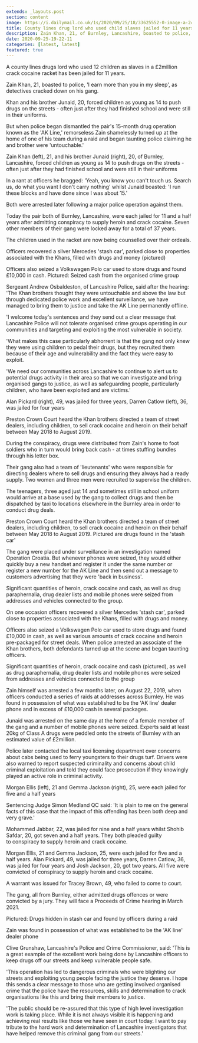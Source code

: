 ```yaml
---
extends: _layouts.post
section: content
image: https://i.dailymail.co.uk/1s/2020/09/25/18/33625552-0-image-a-24_1601053663072.jpg 
title: County lines drug lord who used child slaves jailed for 11 years 
description: Zain Khan, 21, of Burnley, Lancashire, boasted to police, I earn more than you in my sleep, as detectives cracked down on his gang. 
date: 2020-09-25-19-22-11 
categories: [latest, latest] 
featured: true 
--- 
```

A county lines drugs lord who used 12 children as slaves in a £2million crack cocaine racket has been jailed for 11 years. 

Zain Khan, 21, boasted to police, 'I earn more than you in my sleep', as detectives cracked down on his gang. 

Khan and his brother Junaid, 20, forced children as young as 14 to push drugs on the streets - often just after they had finished school and were still in their uniforms.   

But when police began dismantled the pair's 15-month drug operation known as the 'AK Line,' remorseless Zain shamelessly turned up at the home of one of his team during a raid and began taunting police claiming he and brother were 'untouchable.'

Zain Khan (left), 21, and his brother Junaid (right), 20, of Burnley, Lancashire, forced children as young as 14 to push drugs on the streets - often just after they had finished school and were still in their uniforms

In a rant at officers he bragged: 'Yeah, you know you can't touch us. Search us, do what you want I don't carry nothing' whilst Junaid boasted: 'I run these blocks and have done since I was about 15.'

Both were arrested later following a major police operation against them.

Today the pair both of Burnley, Lancashire, were each jailed for 11 and a half years after admitting conspiracy to supply heroin and crack cocaine. Seven other members of their gang were locked away for a total of 37 years.

The children used in the racket are now being counselled over their ordeals.

Officers recovered a silver Mercedes 'stash car', parked close to properties associated with the Khans, filled with drugs and money (pictured)

Officers also seized a Volkswagen Polo car used to store drugs and found £10,000 in cash. Pictured: Seized cash from the organised crime group

Sergeant Andrew Osbaldeston, of Lancashire Police, said after the hearing: 'The Khan brothers thought they were untouchable and above the law but through dedicated police work and excellent surveillance, we have managed to bring them to justice and take the AK Line permanently offline.

'I welcome today's sentences and they send out a clear message that Lancashire Police will not tolerate organised crime groups operating in our communities and targeting and exploiting the most vulnerable in society.

'What makes this case particularly abhorrent is that the gang not only knew they were using children to pedal their drugs, but they recruited them because of their age and vulnerability and the fact they were easy to exploit.

'We need our communities across Lancashire to continue to alert us to potential drugs activity in their area so that we can investigate and bring organised gangs to justice, as well as safeguarding people, particularly children, who have been exploited and are victims.'

Alan Pickard (right), 49, was jailed for three years, Darren Catlow (left), 36, was jailed for four years

Preston Crown Court heard the Khan brothers directed a team of street dealers, including children, to sell crack cocaine and heroin on their behalf between May 2018 to August 2019.

During the conspiracy, drugs were distributed from Zain's home to foot soldiers who in turn would bring back cash - at times stuffing bundles through his letter box.

Their gang also had a team of 'lieutenants' who were responsible for directing dealers where to sell drugs and ensuring they always had a ready supply. Two women and three men were recruited to supervise the children.

The teenagers, three aged just 14 and sometimes still in school uniform would arrive at a base used by the gang to collect drugs and then be dispatched by taxi to locations elsewhere in the Burnley area in order to conduct drug deals.

Preston Crown Court heard the Khan brothers directed a team of street dealers, including children, to sell crack cocaine and heroin on their behalf between May 2018 to August 2019. Pictured are drugs found in the 'stash car'

The gang were placed under surveillance in an investigation named Operation Croatia. But whenever phones were seized, they would either quickly buy a new handset and register it under the same number or register a new number for the AK Line and then send out a message to customers advertising that they were 'back in business'.

Significant quantities of heroin, crack cocaine and cash, as well as drug paraphernalia, drug dealer lists and mobile phones were seized from addresses and vehicles connected to the group. 

On one occasion officers recovered a silver Mercedes 'stash car', parked close to properties associated with the Khans, filled with drugs and money.

Officers also seized a Volkswagen Polo car used to store drugs and found £10,000 in cash, as well as various amounts of crack cocaine and heroin pre-packaged for street deals. When police arrested an associate of the Khan brothers, both defendants turned up at the scene and began taunting officers.

Significant quantities of heroin, crack cocaine and cash (pictured), as well as drug paraphernalia, drug dealer lists and mobile phones were seized from addresses and vehicles connected to the group

Zain himself was arrested a few months later, on August 22, 2019, when officers conducted a series of raids at addresses across Burnley. He was found in possession of what was established to be the 'AK line' dealer phone and in excess of £10,000 cash in several packages.

Junaid was arrested on the same day at the home of a female member of the gang and a number of mobile phones were seized. Experts said at least 20kg of Class A drugs were peddled onto the streets of Burnley with an estimated value of £2million.

Police later contacted the local taxi licensing department over concerns about cabs being used to ferry youngsters to their drugs turf. Drivers were also warned to report suspected criminality and concerns about child criminal exploitation and told they could face prosecution if they knowingly played an active role in criminal activity.

Morgan Ellis (left), 21 and Gemma Jackson (right), 25, were each jailed for five and a half years

Sentencing Judge Simon Medland QC said: 'It is plain to me on the general facts of this case that the impact of this offending has been both deep and very grave.'

Mohammed Jabbar, 22, was jailed for nine and a half years whilst Shohib Safdar, 20, got seven and a half years. They both pleaded guilty to conspiracy to supply heroin and crack cocaine.

Morgan Ellis, 21 and Gemma Jackson, 25, were each jailed for five and a half years. Alan Pickard, 49, was jailed for three years, Darren Catlow, 36, was jailed for four years and Josh Jackson, 20, got two years. All five were convicted of conspiracy to supply heroin and crack cocaine.

A warrant was issued for Tracey Brown, 49, who failed to come to court. 

The gang, all from Burnley, either admitted drugs offences or were convicted by a jury. They will face a Proceeds of Crime hearing in March 2021.

Pictured: Drugs hidden in stash car and found by officers during a raid 

Zain was found in possession of what was established to be the 'AK line' dealer phone 

Clive Grunshaw, Lancashire's Police and Crime Commissioner, said: 'This is a great example of the excellent work being done by Lancashire officers to keep drugs off our streets and keep vulnerable people safe.

'This operation has led to dangerous criminals who were blighting our streets and exploiting young people facing the justice they deserve. I hope this sends a clear message to those who are getting involved organised crime that the police have the resources, skills and determination to crack organisations like this and bring their members to justice.

'The public should be re-assured that this type of high level investigation work is taking place. While it is not always visible it is happening and achieving real results like those we have seen in court today. I want to pay tribute to the hard work and determination of Lancashire investigators that have helped remove this criminal gang from our streets.'


